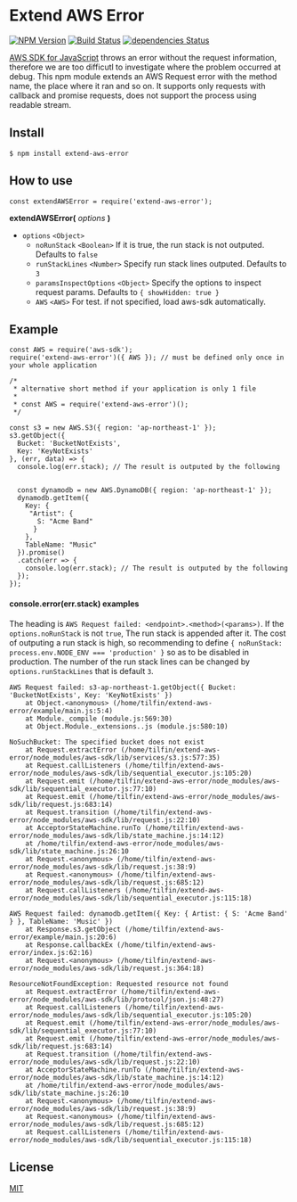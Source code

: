 # Extend AWS Error

[![NPM Version][npm-image]][npm-url]
[![Build Status](https://travis-ci.org/tilfin/extend-aws-error.svg)](https://travis-ci.org/tilfin/extend-aws-error)
[![dependencies Status](https://david-dm.org/tilfin/extend-aws-error/status.svg)](https://david-dm.org/tilfin/extend-aws-error)

[AWS SDK for JavaScript](https://github.com/aws/aws-sdk-js) throws an error without the request information,
therefore we are too difficutl to investigate where the problem occurred at debug.
This npm module extends an AWS Request error with the method name, the place where it ran and so on.
It supports only requests with callback and promise requests, does not support the process using readable stream.

## Install

```
$ npm install extend-aws-error
```

## How to use

`const extendAWSError = require('extend-aws-error');`

**extendAWSError(** _options_ **)**

* `options` `<Object>`
  * `noRunStack` `<Boolean>` If it is true, the run stack is not outputed. Defaults to `false`
  * `runStackLines` `<Number>` Specify run stack lines outputed. Defaults to `3`
  * `paramsInspectOptions` `<Object>` Specify the options to inspect request params. Defaults to `{ showHidden: true }`
  * `AWS` `<AWS>` For test. if not specified, load aws-sdk automatically.

## Example

```
const AWS = require('aws-sdk');
require('extend-aws-error')({ AWS }); // must be defined only once in your whole application

/*
 * alternative short method if your application is only 1 file
 *
 * const AWS = require('extend-aws-error')();
 */

const s3 = new AWS.S3({ region: 'ap-northeast-1' });
s3.getObject({
  Bucket: 'BucketNotExists',
  Key: 'KeyNotExists'
}, (err, data) => {
  console.log(err.stack); // The result is outputed by the following
  

  const dynamodb = new AWS.DynamoDB({ region: 'ap-northeast-1' });
  dynamodb.getItem({
    Key: {
     "Artist": {
       S: "Acme Band"
      }
    }, 
    TableName: "Music"
  }).promise()
  .catch(err => {
    console.log(err.stack); // The result is outputed by the following
  });
});
```

#### console.error(err.stack) examples

The heading is `AWS Request failed: <endpoint>.<method>(<params>)`.
If the `options.noRunStack` is not `true`, The run stack is appended after it.
The cost of outputing a run stack is high, so recommending to define `{ noRunStack: process.env.NODE_ENV === 'production' }` so as to be disabled in production.
The number of the run stack lines can be changed by `options.runStackLines` that is default `3`.

```
AWS Request failed: s3-ap-northeast-1.getObject({ Bucket: 'BucketNotExists', Key: 'KeyNotExists' })
    at Object.<anonymous> (/home/tilfin/extend-aws-error/example/main.js:5:4)
    at Module._compile (module.js:569:30)
    at Object.Module._extensions..js (module.js:580:10)

NoSuchBucket: The specified bucket does not exist
    at Request.extractError (/home/tilfin/extend-aws-error/node_modules/aws-sdk/lib/services/s3.js:577:35)
    at Request.callListeners (/home/tilfin/extend-aws-error/node_modules/aws-sdk/lib/sequential_executor.js:105:20)
    at Request.emit (/home/tilfin/extend-aws-error/node_modules/aws-sdk/lib/sequential_executor.js:77:10)
    at Request.emit (/home/tilfin/extend-aws-error/node_modules/aws-sdk/lib/request.js:683:14)
    at Request.transition (/home/tilfin/extend-aws-error/node_modules/aws-sdk/lib/request.js:22:10)
    at AcceptorStateMachine.runTo (/home/tilfin/extend-aws-error/node_modules/aws-sdk/lib/state_machine.js:14:12)
    at /home/tilfin/extend-aws-error/node_modules/aws-sdk/lib/state_machine.js:26:10
    at Request.<anonymous> (/home/tilfin/extend-aws-error/node_modules/aws-sdk/lib/request.js:38:9)
    at Request.<anonymous> (/home/tilfin/extend-aws-error/node_modules/aws-sdk/lib/request.js:685:12)
    at Request.callListeners (/home/tilfin/extend-aws-error/node_modules/aws-sdk/lib/sequential_executor.js:115:18)
```

```
AWS Request failed: dynamodb.getItem({ Key: { Artist: { S: 'Acme Band' } }, TableName: 'Music' })
    at Response.s3.getObject (/home/tilfin/extend-aws-error/example/main.js:20:6)
    at Response.callbackEx (/home/tilfin/extend-aws-error/index.js:62:16)
    at Request.<anonymous> (/home/tilfin/extend-aws-error/node_modules/aws-sdk/lib/request.js:364:18)

ResourceNotFoundException: Requested resource not found
    at Request.extractError (/home/tilfin/extend-aws-error/node_modules/aws-sdk/lib/protocol/json.js:48:27)
    at Request.callListeners (/home/tilfin/extend-aws-error/node_modules/aws-sdk/lib/sequential_executor.js:105:20)
    at Request.emit (/home/tilfin/extend-aws-error/node_modules/aws-sdk/lib/sequential_executor.js:77:10)
    at Request.emit (/home/tilfin/extend-aws-error/node_modules/aws-sdk/lib/request.js:683:14)
    at Request.transition (/home/tilfin/extend-aws-error/node_modules/aws-sdk/lib/request.js:22:10)
    at AcceptorStateMachine.runTo (/home/tilfin/extend-aws-error/node_modules/aws-sdk/lib/state_machine.js:14:12)
    at /home/tilfin/extend-aws-error/node_modules/aws-sdk/lib/state_machine.js:26:10
    at Request.<anonymous> (/home/tilfin/extend-aws-error/node_modules/aws-sdk/lib/request.js:38:9)
    at Request.<anonymous> (/home/tilfin/extend-aws-error/node_modules/aws-sdk/lib/request.js:685:12)
    at Request.callListeners (/home/tilfin/extend-aws-error/node_modules/aws-sdk/lib/sequential_executor.js:115:18)
```


## License

[MIT](LICENSE)

[npm-image]: https://img.shields.io/npm/v/extend-aws-error.svg
[npm-url]: https://npmjs.org/package/extend-aws-error
